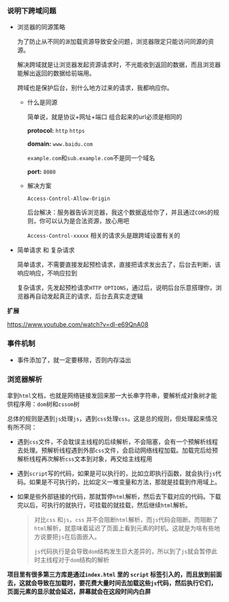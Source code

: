 ### 说明下跨域问题

* 浏览器的同源策略

  为了防止从不同的`源`加载资源导致安全问题，浏览器限定只能访问同源的资源。

  解决跨域就是让浏览器发起资源请求时，不光能收到返回的数据，而且浏览器能解出返回的数据给前端用。

  跨域也是保护后台，别什么地方过来的请求，我都响应你。
  
  * 什么是同源
  
    简单说，就是协议+网址+端口 组合起来的url必须是相同的
    
    **protocol:** `http` `https`
    
    **domain:** `www.baidu.com`
    
    `example.com`和`sub.example.com`不是同一个域名
    
    **port:** `8080`
  
  * 解决方案
  
    `Access-Control-Allow-Origin`
  
    后台解决：服务器告诉浏览器，我这个数据返给你了，并且通过`CORS`的规则，你可以认为是合法资源，放心用吧
  
    `Access-Control-xxxxx` 相关的请求头是跟跨域设置有关的

* 简单请求 和 复杂请求

  简单请求，不需要直接发起预检请求，直接把请求发出去了，后台去判断，该响应响应，不响应拉到

  复杂请求，先发起预检请求`HTTP OPTIONS`，通过后，说明后台乐意搭理你，浏览器再自动发起真正的请求，后台去真实走逻辑

**扩展**

https://www.youtube.com/watch?v=dl-e69QnA08

### 事件机制

* 事件添加了，就一定要移除，否则内存溢出

### 浏览器解析

拿到`html`文档，也就是网络链接发回来那一大长串字符串，要解析成对象树才能供程序用：`dom`树和`cssom`树

总体的规则是遇到`js`处理`js`，遇到`css`处理`css`。这是总的规则，但处理起来情况有所不同：

* 遇到`css`文件，不会耽误主线程的后续解析，不会阻塞，会有一个预解析线程去处理。预解析线程遇到外部`css`文件，会启动网络线程加载。加载完后给预解析线程再次解析`css`文本到对象，再交给主线程用

* 遇到`script`写的代码，如果是可以执行的，比如立即执行函数，就会执行`js`代码。如果是不可执行的，比如定义一堆变量和方法，那就是挂载到作用域上。

* 如果是些外部链接的代码，那就暂停`html`解析，然后去下载对应的代码。下载完以后，可执行的就执行，可挂载的就挂载，然后继续`html`解析。

  > 对比`css` 和`js`，`css` 并不会阻断`html`解析，而`js`代码会阻断。而阻断了`html`解析，就意味着延迟了页面上看到元素的时机。这就是为啥有些地方说要把`js`在后面嵌入。
  >
  > `js`代码执行是会导致`dom`结构发生巨大差异的，所以到了`js`就会暂停此时主线程对于`dom`结构的解析

**项目里有很多第三方库是通过`index.html` 里的 `script` 标签引入的，而且放到前面去，这就会导致在加载时，要花费大量时间去加载这些`js`代码，然后执行它们，页面元素的显示就会延迟，屏幕就会在这段时间内白屏**



